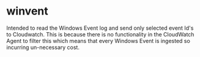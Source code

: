 # winvent

Intended to read the Windows Event log and send only selected event Id's to Cloudwatch. This is because there is no functionality in the CloudWatch Agent to filter this which means that every Windows Event is ingested so incurring un-necessary cost. 
